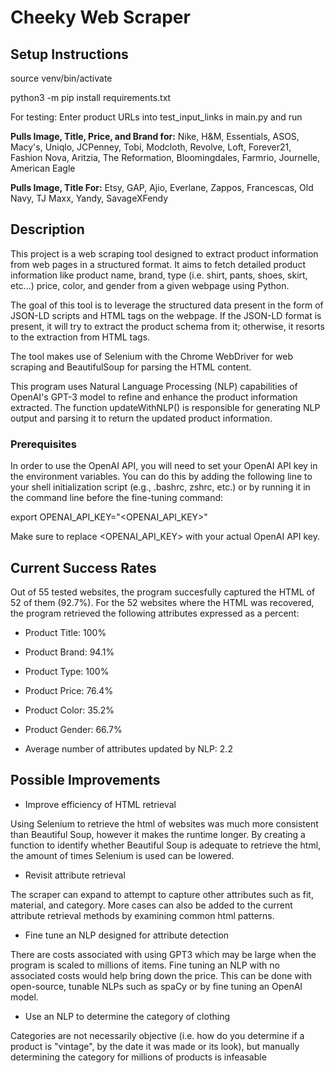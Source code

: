 # Cheeky Web Scraper

## Setup Instructions

source venv/bin/activate

python3 -m pip install requirements.txt 

For testing: Enter product URLs into test_input_links in main.py and run

**Pulls Image, Title, Price, and Brand for:**
Nike, H&M, Essentials, ASOS, Macy's, Uniqlo, JCPenney, Tobi, Modcloth, Revolve, Loft, Forever21, Fashion Nova, Aritzia, The Reformation, Bloomingdales,
Farmrio, Journelle, American Eagle

**Pulls Image, Title For:**
Etsy, GAP, Ajio, Everlane, Zappos, Francescas, Old Navy, TJ Maxx, Yandy, SavageXFendy


## Description 

This project is a web scraping tool designed to extract product information from web pages in a structured format. It aims to fetch detailed product information like product name, brand, type (i.e. shirt, pants, shoes, skirt, etc...) price, color, and gender from a given webpage using Python.

The goal of this tool is to leverage the structured data present in the form of JSON-LD scripts and HTML tags on the webpage. If the JSON-LD format is present, it will try to extract the product schema from it; otherwise, it resorts to the extraction from HTML tags.

The tool makes use of Selenium with the Chrome WebDriver for web scraping and BeautifulSoup for parsing the HTML content.

This program uses Natural Language Processing (NLP) capabilities of OpenAI's GPT-3 model to refine and enhance the product information extracted. The function updateWithNLP() is responsible for generating NLP output and parsing it to return the updated product information.

### Prerequisites
In order to use the OpenAI API, you will need to set your OpenAI API key in the environment variables. You can do this by adding the following line to your shell initialization script (e.g., .bashrc, zshrc, etc.) or by running it in the command line before the fine-tuning command:

export OPENAI_API_KEY="<OPENAI_API_KEY>"

Make sure to replace <OPENAI_API_KEY> with your actual OpenAI API key.


## Current Success Rates 
Out of 55 tested websites, the program succesfully captured the HTML of 52 of them (92.7%). 
For the 52 websites where the HTML was recovered, the program retrieved the following attributes expressed as a percent: 

- Product Title: 100% 
- Product Brand: 94.1%
- Product Type: 100%
- Product Price: 76.4%
- Product Color: 35.2% 
- Product Gender: 66.7%

- Average number of attributes updated by NLP: 2.2 

## Possible Improvements 

- Improve efficiency of HTML retrieval 

Using Selenium to retrieve the html of websites was much more consistent than Beautiful Soup, however it makes the runtime longer. 
By creating a function to identify whether Beautiful Soup is adequate to retrieve the html, the amount of times Selenium is used can be lowered.

- Revisit attribute retrieval 

The scraper can expand to attempt to capture other attributes such as fit, material, and category.
More cases can also be added to the current attribute retrieval methods by examining common html patterns.

- Fine tune an NLP designed for attribute detection 

There are costs associated with using GPT3 which may be large when the program is scaled to millions of items. Fine tuning an NLP with no associated costs would help bring down the price. This can be done with open-source, tunable NLPs such as spaCy or by fine tuning an OpenAI model.

- Use an NLP to determine the category of clothing

Categories are not necessarily objective (i.e. how do you determine if a product is "vintage", by the date it was made or its look), but manually determining the category for millions of products is infeasable




